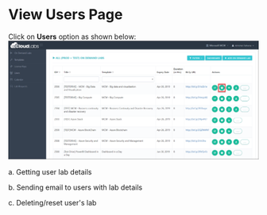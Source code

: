 # View Users Page

Click on **Users** option as shown below:
![](images/users.png)

a. Getting user lab details



b. Sending email to users with lab details


c. Deleting/reset user's lab

